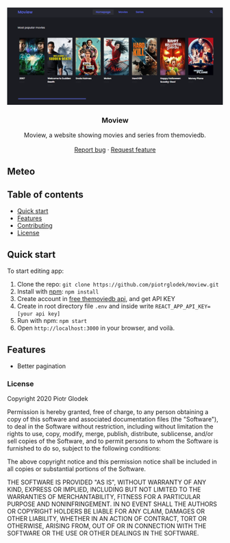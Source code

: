 <p align="center">
  <a href="https://moview-app.netlify.app">
    <img src="https://github.com/piotrglodek/moview/blob/main/readme/logo.png" alt="Moview logo">
  </a>
</p>

<h3 align="center">Moview</h3>

<p align="center">
  Moview, a website showing movies and series from themoviedb.
  <br>
  <br>
  <a href="https://github.com/piotrglodek/moview/issues">Report bug</a>
  ·
  <a href="https://github.com/piotrglodek/moview/issues">Request feature</a>
</p>

## Meteo

## Table of contents

- [Quick start](#quick-start)
- [Features](#features)
- [Contributing](#contributing)
- [License](#license)

## Quick start

To start editing app:

1. Clone the repo: `git clone https://github.com/piotrglodek/moview.git`
2. Install with [npm](https://www.npmjs.com/): `npm install`
3. Create account in [free themoviedb api](https://www.themoviedb.org/documentation/api), and get API KEY
4. Create in root directory file `.env` and inside write `REACT_APP_API_KEY=[your api key]`
5. Run with npm: `npm start`
6. Open `http://localhost:3000` in your browser, and voilà.

## Features

- Better pagination

### License

Copyright 2020 Piotr Glodek

Permission is hereby granted, free of charge, to any person obtaining a copy of this software and associated documentation files (the "Software"), to deal in the Software without restriction, including without limitation the rights to use, copy, modify, merge, publish, distribute, sublicense, and/or sell copies of the Software, and to permit persons to whom the Software is furnished to do so, subject to the following conditions:

The above copyright notice and this permission notice shall be included in all copies or substantial portions of the Software.

THE SOFTWARE IS PROVIDED "AS IS", WITHOUT WARRANTY OF ANY KIND, EXPRESS OR IMPLIED, INCLUDING BUT NOT LIMITED TO THE WARRANTIES OF MERCHANTABILITY, FITNESS FOR A PARTICULAR PURPOSE AND NONINFRINGEMENT. IN NO EVENT SHALL THE AUTHORS OR COPYRIGHT HOLDERS BE LIABLE FOR ANY CLAIM, DAMAGES OR OTHER LIABILITY, WHETHER IN AN ACTION OF CONTRACT, TORT OR OTHERWISE, ARISING FROM, OUT OF OR IN CONNECTION WITH THE SOFTWARE OR THE USE OR OTHER DEALINGS IN THE SOFTWARE.
